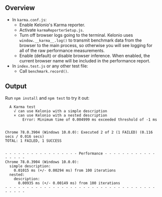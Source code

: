 ## Overview
* In `karma.conf.js`:
  * Enable Kelonio's Karma reporter.
  * Activate `karmaReporterSetup.js`.
  * Turn off browser logs going to the terminal. Kelonio uses `window.__karma__.log()`
    to transmit benchmark data from the browser to the main process, so otherwise
    you will see logging for all of the raw performance measurements.
  * Enable (default) or disable browser inference. When enabled, the current
    browser name will be included in the performance report.
* In `index.test.js` or any other test file:
  * Call `benchmark.record()`.

## Output
Run `npm install` and `npm test` to try it out:

```
  A Karma test
    √ can use Kelonio with a simple description
    × can use Kelonio with a nested description
        Error: Minimum time of 0.004999 ms exceeded threshold of -1 ms


Chrome 78.0.3904 (Windows 10.0.0): Executed 2 of 2 (1 FAILED) (0.116 secs / 0.016 secs)
TOTAL: 1 FAILED, 1 SUCCESS


- - - - - - - - - - - - - - - - - Performance - - - - - - - - - - - - - - - - -
Chrome 78.0.3904 (Windows 10.0.0):
  simple description:
    0.01015 ms (+/- 0.00294 ms) from 100 iterations
  nested:
    description:
      0.00935 ms (+/- 0.00149 ms) from 100 iterations
- - - - - - - - - - - - - - - - - - - - - - - - - - - - - - - - - - - - - - - -
```
